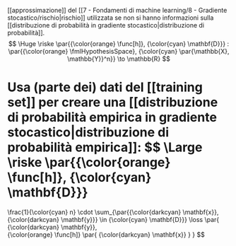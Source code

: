 \[[approssimazione]] del [[7 - Fondamenti di machine learning/8 - Gradiente stocastico/rischio|rischio]] utilizzata se non si hanno informazioni sulla [[distribuzione di probabilità in gradiente stocastico|distribuzione di probabilità]].
$$
\Huge
\riske \par{{\color{orange} \func[h]}, {\color{cyan} \mathbf{D}}} : \par{{\color{orange} \fmlHypothesisSpace}, {\color{cyan} \par{\mathbb{X}, \mathbb{Y}}^n}} \to \mathbb{R}
$$

Usa (parte dei) dati del [[training set]] per creare una [[distribuzione di probabilità empirica in gradiente stocastico|distribuzione di probabilità empirica]]:
$$
\Large
\riske \par{{\color{orange} \func[h]}, {\color{cyan} \mathbf{D}}}
=
\frac{1}{\color{cyan} n}
\cdot
\sum_{\par{{\color{darkcyan} \mathbf{x}}, {\color{darkcyan} \mathbf{y}}} \in {\color{cyan} \mathbf{D}}}
\loss \par{
	{\color{darkcyan} \mathbf{y}},\
	{\color{orange} \func[h]} \par{
		{\color{darkcyan} \mathbf{x}}
	}
}
$$
